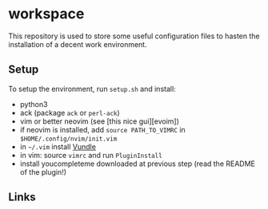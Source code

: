 # workspace

This repository is used to store some useful configuration files to hasten the
installation of a decent work environment.

## Setup

To setup the environment, run `setup.sh` and install:
  * python3
  * ack (package `ack` or `perl-ack`)
  * vim or better neovim (see [this nice gui][evoim])
  * if neovim is installed, add `source PATH_TO_VIMRC` in
    `$HOME/.config/nvim/init.vim`
  * in `~/.vim` install [Vundle][vundle]
  * in vim: source `vimrc` and run `PluginInstall`
  * install youcompleteme downloaded at previous step (read the README of the
    plugin!)

## Links

[vundle]: https://github.com/VundleVim/Vundle.vim
[eovim]: https://github.com/jeanguyomarch/eovim
